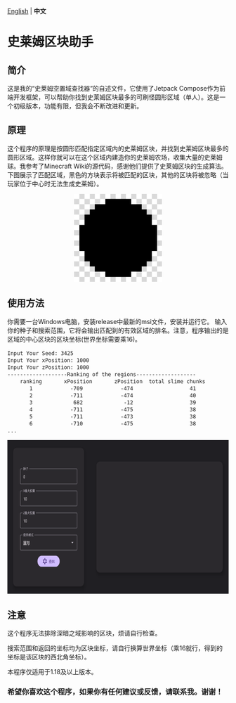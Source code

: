 [English](https://github.com/starburst-xhl/slime-chunk-finder-for-xhl/blob/main/README.md) | **中文**
# 史莱姆区块助手

## 简介
这是我的“史莱姆空置域查找器”的自述文件，它使用了Jetpack Compose作为前端开发框架，可以帮助你找到史莱姆区块最多的可刷怪圆形区域（单人）。这是一个初级版本，功能有限，但我会不断改进和更新。

## 原理

这个程序的原理是按圆形匹配指定区域内的史莱姆区块，并找到史莱姆区块最多的圆形区域。这样你就可以在这个区域内建造你的史莱姆农场，收集大量的史莱姆球。我参考了Minecraft Wiki的源代码，感谢他们提供了史莱姆区块的生成算法。下图展示了匹配区域，黑色的方块表示将被匹配的区块，其他的区块将被忽略（当玩家位于中心时无法生成史莱姆）。

<div align=center><img src="./ReadmeSrc/Img_chunkpair.png" width=200 height=200 alt="match pattern"></div>

## 使用方法

你需要一台Windows电脑，安装release中最新的msi文件，安装并运行它。
输入你的种子和搜索范围，它将会输出匹配到的有效区域的排名。注意，程序输出的是区域的中心区块的区块坐标(世界坐标需要乘16)。

```
Input Your Seed: 3425
Input Your xPosition: 1000
Input Your zPosition: 1000
-------------------Ranking of the regions-------------------
    ranking       xPosition       zPosition  total slime chunks
       1            -709            -474                  41
       2            -711            -474                  40
       3             682             -12                  39
       4            -711            -475                  38
       5            -711            -473                  38
       6            -710            -475                  38
...
```
<div align=center><img src="./ReadmeSrc/run_chinese.png" width=700 height=350 alt="match pattern"></div>

## 注意

这个程序无法排除深暗之域影响的区块，烦请自行检查。

搜索范围和返回的坐标均为区块坐标，请自行换算世界坐标（乘16就行，得到的坐标是该区块的西北角坐标）。

本程序仅适用于1.18及以上版本。

### 希望你喜欢这个程序，如果你有任何建议或反馈，请联系我。谢谢！
